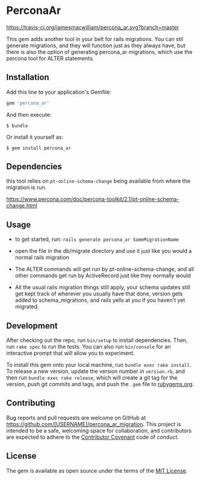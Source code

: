 # PerconaAr

https://travis-ci.org/jamesmacwilliam/percona_ar.svg?branch=master

This gem adds another tool in your belt for rails migrations.  You can
stil generate migrations, and they will function just as they always
have, but there is also the option of generating percona_ar migrations,
which use the percona tool for ALTER statements.

## Installation

Add this line to your application's Gemfile:

```ruby
gem 'percona_ar'
```

And then execute:

    $ bundle

Or install it yourself as:

    $ gem install percona_ar

## Dependencies

this tool relies on `pt-online-schema-change` being available from where
the migration is run.

https://www.percona.com/doc/percona-toolkit/2.1/pt-online-schema-change.html

## Usage

- to get started, run: `rails generate percona_ar SomeMigrationName`

- open the file in the db/migrate directory and use it just like you would
  a normal rails migration

- The ALTER commands will get run by pt-online-schema-change, and all
  other commands get run by ActiveRecord just like they normally would

- All the usual rails migration things still apply, your schema updates
  still get kept track of wherever you usually have that done,
  version gets added to schema_migrations, and rails yells at you if you
  haven't yet migrated.

## Development

After checking out the repo, run `bin/setup` to install dependencies. Then, run `rake spec` to run the tests. You can also run `bin/console` for an interactive prompt that will allow you to experiment.

To install this gem onto your local machine, run `bundle exec rake install`. To release a new version, update the version number in `version.rb`, and then run `bundle exec rake release`, which will create a git tag for the version, push git commits and tags, and push the `.gem` file to [rubygems.org](https://rubygems.org).

## Contributing

Bug reports and pull requests are welcome on GitHub at https://github.com/[USERNAME]/percona_ar_migration. This project is intended to be a safe, welcoming space for collaboration, and contributors are expected to adhere to the [Contributor Covenant](contributor-covenant.org) code of conduct.


## License

The gem is available as open source under the terms of the [MIT License](http://opensource.org/licenses/MIT).

